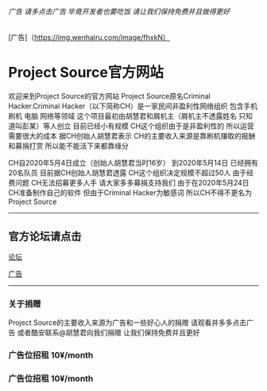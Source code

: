 ###### 广告 请多点击广告 毕竟开发者也要吃饭 请让我们保持免费并且做得更好

[广告]（https://img.wenhairu.com/image/fhxkN）

# Project Source官方网站

欢迎来到Project Source的官方网站 Project Source原名Criminal Hacker.Criminal Hacker（以下简称CH）是一家民间非盈利性网络组织 包含手机刷机 电脑 网络等领域 这个项目最初由胡慧君和屑机主（屑机主不透露姓名 只知道叫彭某）等人创立 目前已经小有规模 CH这个组织由于是非盈利性的 所以运营需要很大的成本 据CH创始人胡慧君表示 CH的主要收入来源是靠刷机赚取的报酬和募捐打赏 所以能不能活下来都靠缘分

CH自2020年5月4日成立（创始人胡慧君当时16岁） 到2020年5月14日 已经拥有20名队员 目前据CH创始人胡慧君透露 CH这个组织决定规模不超过50人 由于经费问题 CH无法招募更多人手 请大家多多募捐支持我们 由于在2020年5月24日 CH准备制作自己的软件 但由于Criminal Hacker为敏感词 所以CH不得不更名为Project Source
*****

## 官方论坛请点击
[论坛](https://bootloaderank.gitee.io/dead-second/Login.htm)

[广告](https://img.wenhairu.com/image/fhxkN)

*****

### 关于捐赠

Project Source的主要收入来源为广告和一些好心人的捐赠 请观看并多多点击广告 或者酷安联系@胡慧君向我们捐赠 让我们保持免费并且更好

### 广告位招租 10¥/month

### 广告位招租 10¥/month
